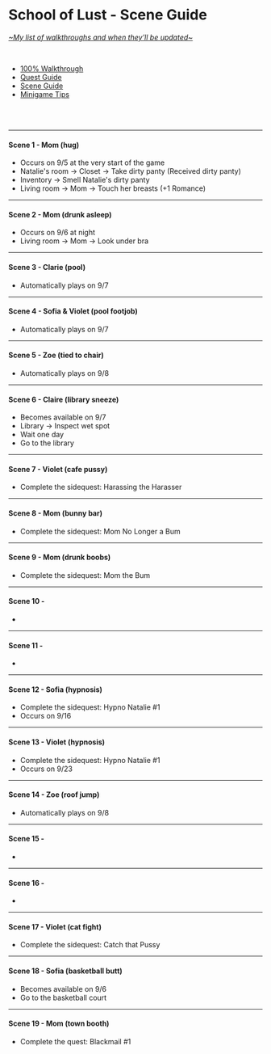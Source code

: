# School of Lust - Scene Guide
[*\~My list of walkthroughs and when they'll be updated\~*](https://www.patreon.com/maimlain)

<br>

- [100% Walkthrough](https://github.com/maim-lain/schooloflust/blob/master/walkthrough.md)  
- [Quest Guide](https://github.com/maim-lain/schooloflust/blob/master/quests.md)  
- [Scene Guide](https://github.com/maim-lain/schooloflust/blob/master/scenes.md)  
- [Minigame Tips](https://github.com/maim-lain/schooloflust/blob/master/minigames.md)  

<br>
<br>

---

#### Scene 1 - Mom (hug)
- Occurs on 9/5 at the very start of the game
- Natalie's room -> Closet -> Take dirty panty (Received dirty panty)
- Inventory -> Smell Natalie's dirty panty
- Living room -> Mom -> Touch her breasts (+1 Romance)

---

#### Scene 2 - Mom (drunk asleep)
- Occurs on 9/6 at night
- Living room -> Mom -> Look under bra

---

#### Scene 3 - Clarie (pool)
- Automatically plays on 9/7

---

#### Scene 4 - Sofia & Violet (pool footjob)
- Automatically plays on 9/7

---

#### Scene 5 - Zoe (tied to chair)
- Automatically plays on 9/8

---

#### Scene 6 - Claire (library sneeze)
- Becomes available on 9/7
- Library -> Inspect wet spot
- Wait one day
- Go to the library

---

#### Scene 7 - Violet (cafe pussy)
- Complete the sidequest: Harassing the Harasser

---

#### Scene 8 - Mom (bunny bar)
- Complete the sidequest: Mom No Longer a Bum

---

#### Scene 9 - Mom (drunk boobs)
- Complete the sidequest: Mom the Bum

---

#### Scene 10 - 
-

---

#### Scene 11 - 
-

---

#### Scene 12 - Sofia (hypnosis)
- Complete the sidequest: Hypno Natalie #1
- Occurs on 9/16

---

#### Scene 13 - Violet (hypnosis)
- Complete the sidequest: Hypno Natalie #1
- Occurs on 9/23

---

#### Scene 14 - Zoe (roof jump)
- Automatically plays on 9/8

---

#### Scene 15 - 
-

---

#### Scene 16 - 
-

---

#### Scene 17 - Violet (cat fight)
- Complete the sidequest: Catch that Pussy

---

#### Scene 18 - Sofia (basketball butt)
- Becomes available on 9/6
- Go to the basketball court

---

#### Scene 19 - Mom (town booth)
- Complete the quest: Blackmail #1
